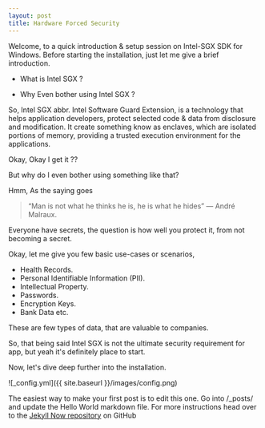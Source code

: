 ```yaml
---
layout: post
title: Hardware Forced Security
---
```

 
Welcome, to a quick introduction & setup session on Intel-SGX SDK for Windows. Before starting the installation, just let me give a brief introduction.

* What is Intel SGX ?

* Why Even bother using Intel SGX ?

So, Intel SGX abbr. Intel Software Guard Extension, is a technology that helps application developers, protect selected code & data from disclosure and modification. It create something know as enclaves, which are isolated portions of memory, providing a trusted execution environment for the applications.

Okay, Okay I get it ??

But why do I even bother using something like that?

Hmm, As the saying goes

> “Man is not what he thinks he is, he is what he hides” ― André Malraux.

Everyone have secrets, the question is how well you protect it, from not becoming a secret.

Okay, let me give you few basic use-cases or scenarios,

- Health Records.
- Personal Identifiable Information (PII).
- Intellectual Property.
- Passwords.
- Encryption Keys.
- Bank Data etc.

These are few types of data, that are valuable to companies.  

So, that being said Intel SGX is not the ultimate security requirement for app, but yeah it's definitely place to start.

Now, let's dive deep further into the installation.


![_config.yml]({{ site.baseurl }}/images/config.png)

The easiest way to make your first post is to edit this one. Go into /_posts/ and update the Hello World markdown file. For more instructions head over to the [Jekyll Now repository](https://github.com/barryclark/jekyll-now) on GitHub